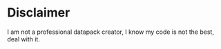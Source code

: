 # Disclaimer

I am not a professional datapack creator, I know my code is not the best, deal with it.
